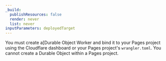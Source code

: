 ```yaml
---
_build:
  publishResources: false
  render: never
  list: never
inputParameters: deployedTarget
---
```


You must create a[Durable Object Worker and bind it to your Pages project using the Cloudflare dashboard or your Pages project's `wrangler.toml`. You cannot create a Durable Object within a Pages project.